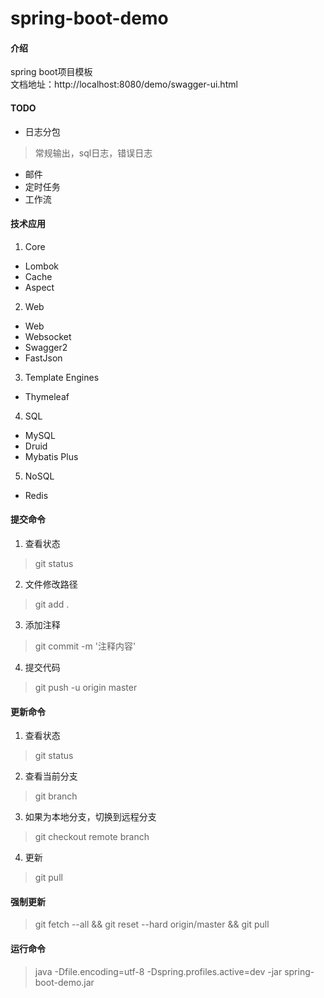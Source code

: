 # spring-boot-demo

#### 介绍
spring boot项目模板<br>
文档地址：http://localhost:8080/demo/swagger-ui.html

#### TODO
* 日志分包
>常规输出，sql日志，错误日志
* 邮件
* 定时任务
* 工作流

#### 技术应用
1. Core
* Lombok
* Cache
* Aspect
2. Web
* Web
* Websocket
* Swagger2
* FastJson
3. Template Engines
* Thymeleaf
4. SQL
* MySQL
* Druid
* Mybatis Plus
5. NoSQL
* Redis

#### 提交命令
1. 查看状态
>git status
2. 文件修改路径
>git add .
3. 添加注释
>git commit -m '注释内容'
4. 提交代码
>git push -u origin master

#### 更新命令
1. 查看状态
>git status
2. 查看当前分支
>git branch
3. 如果为本地分支，切换到远程分支
>git checkout remote branch
4. 更新
>git pull

#### 强制更新
>git fetch --all && git reset --hard origin/master && git pull

#### 运行命令
>java -Dfile.encoding=utf-8 -Dspring.profiles.active=dev -jar spring-boot-demo.jar
